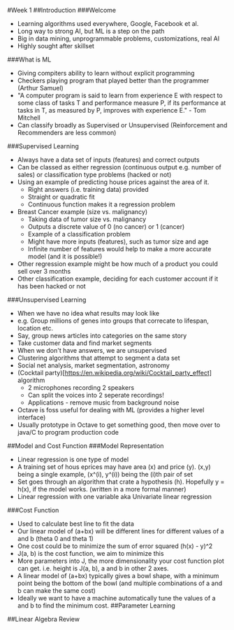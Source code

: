 #Week 1
##Introduction
###Welcome
 - Learning algorithms used everywhere, Google, Facebook et al.
 - Long way to strong AI, but ML is a step on the path
 - Big in data mining, unprogrammable problems, customizations, real AI
 - Highly sought after skillset

###What is ML
 - Giving compiters ability to learn without explicit programming
 - Checkers playing program that played better than the programmer (Arthur Samuel)
 - "A computer program is said to learn from experience E with respect to some class of tasks T and performance measure P, if its performance at tasks in T, as measured by P, improves with experience E." - Tom Mitchell
 - Can classify broadly as Supervised or Unsupervised (Reinforcement and Recommenders are less common)

###Supervised Learning
 - Always have a data set of inputs (features) and correct outputs
 - Can be classed as either regression (continuous output e.g. number of sales) or classification type problems (hacked or not)
 - Using an example of predicting house prices against the area of it.
   - Right answers (i.e. training data) provided
   - Straight or quadratic fit
   - Continuous function makes it a regression problem
 - Breast Cancer example (size vs. malignancy)
   - Taking data of tumor size vs. malignancy
   - Outputs a discrete value of 0 (no cancer) or 1 (cancer)
   - Example of a classification problem
   - Might have more inputs (features), such as tumor size and age
   - Infinite number of features would help to make a more accurate model (and it is possible!)
 - Other regression example might be how much of a product you could sell over 3 months
 - Other classification example, deciding for each customer account if it has been hacked or not
 
###Unsupervised Learning
 - When we have no idea what results may look like
 - e.g. Group millions of genes into groups that correcate to lifespan, location etc.
 - Say, group news articles into categories on the same story
 - Take customer data and find market segments
 - When we don't have answers, we are unsupervised
 - Clustering algorithms that attempt to segment a data set
 - Social net analysis, market segmentation, astronomy
 - (Cocktail party)[https://en.wikipedia.org/wiki/Cocktail_party_effect] algorithm
   - 2 microphones recording 2 speakers
   - Can split the voices into 2 seperate recordings!
   - Applications - remove music from background noise
 - Octave is foss useful for dealing with ML (provides a higher level interface)
 - Usually prototype in Octave to get something good, then move over to java/C to program production code

##Model and Cost Function
###Model Representation
 - Linear regression is one type of model
 - A training set of hous eprices may have area (x) and price (y). (x,y) being a single example, (x^(i), y^(i)) being the (i)th pair of set
 - Set goes through an algorithm that crate a hypothesis (h). Hopefully y = h(x), if the model works. (written in a more formal manner)
 - Linear regression with one variable aka Univariate linear regression

 ###Cost Function
 - Used to calculate best line to fit the data
 - Our linear model of (a+bx) will be different lines for different values of a and b (theta 0 and theta 1)
 - One cost could be to minimize the sum of error squared (h(x) - y)^2
 - J(a, b) is the cost function, we aim to minimize this
 - More parameters into J, the more dimensionality your cost function plot can get. i.e. height is J(a, b), a and b in other 2 axes.
 - A linear model of (a+bx) typically gives a bowl shape, with a minimum point being the bottom of the bowl (and multiple combinations of a and b can make the same cost)
 - Ideally we want to have a machine automatically tune the values of a and b to find the minimum cost.
##Parameter Learning
 
##Linear Algebra Review
